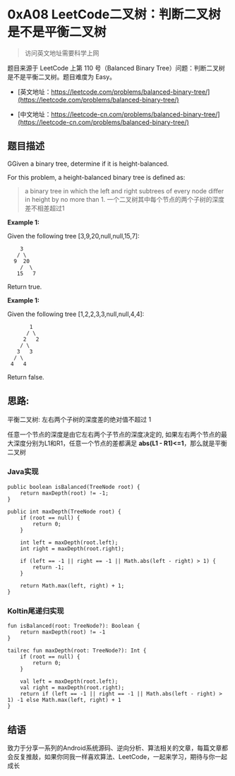 # 0xA08 LeetCode二叉树：判断二叉树是不是平衡二叉树

> 访问英文地址需要科学上网

题目来源于 LeetCode 上第 110 号（Balanced Binary Tree）问题：判断二叉树是不是平衡二叉树。题目难度为 Easy。

* [英文地址：https://leetcode.com/problems/balanced-binary-tree/](https://leetcode.com/problems/balanced-binary-tree/)

* [中文地址：https://leetcode-cn.com/problems/balanced-binary-tree/](https://leetcode-cn.com/problems/balanced-binary-tree/)

## 题目描述

GGiven a binary tree, determine if it is height-balanced.

For this problem, a height-balanced binary tree is defined as:

>a binary tree in which the left and right subtrees of every node differ in height by no more than 1.
>一个二叉树其中每个节点的两个子树的深度差不相差超过1

**Example 1:**

Given the following tree [3,9,20,null,null,15,7]:

```
    3
   / \
  9  20
    /  \
   15   7
```

Return true.

**Example 1:**

Given the following tree [1,2,2,3,3,null,null,4,4]:

```
       1
      / \
     2   2
    / \
   3   3
  / \
 4   4
```

Return false.

## 思路:

平衡二叉树: 左右两个子树的深度差的绝对值不超过 1

任意一个节点的深度是由它左右两个子节点的深度决定的, 如果左右两个节点的最大深度分别为L1和R1，任意一个节点的差都满足 **abs(L1 - R1)<=1**，那么就是平衡二叉树

### Java实现

```
public boolean isBalanced(TreeNode root) {
    return maxDepth(root) != -1;
}

public int maxDepth(TreeNode root) {
    if (root == null) {
        return 0;
    }

    int left = maxDepth(root.left);
    int right = maxDepth(root.right);

    if (left == -1 || right == -1 || Math.abs(left - right) > 1) {
        return -1;
    }

    return Math.max(left, right) + 1;
}
```

### Koltin尾递归实现

```
fun isBalanced(root: TreeNode?): Boolean {
    return maxDepth(root) != -1
}

tailrec fun maxDepth(root: TreeNode?): Int {
    if (root == null) {
        return 0;
    }

    val left = maxDepth(root.left);
    val right = maxDepth(root.right);
    return if (left == -1 || right == -1 || Math.abs(left - right) > 1) -1 else Math.max(left, right) + 1
}
```

## 结语

致力于分享一系列的Android系统源码、逆向分析、算法相关的文章，每篇文章都会反复推敲，如果你同我一样喜欢算法、LeetCode，一起来学习，期待与你一起成长

